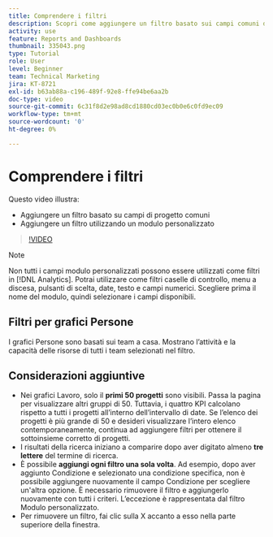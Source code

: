```yaml
---
title: Comprendere i filtri
description: Scopri come aggiungere un filtro basato sui campi comuni dei progetti e come aggiungere un filtro utilizzando un modulo personalizzato, il tutto in [!UICONTROL Analisi avanzata].
activity: use
feature: Reports and Dashboards
thumbnail: 335043.png
type: Tutorial
role: User
level: Beginner
team: Technical Marketing
jira: KT-8721
exl-id: b63ab88a-c196-489f-92e8-ffe94be6aa2b
doc-type: video
source-git-commit: 6c31f8d2e98ad8cd1880cd03ec0b0e6c0fd9ec09
workflow-type: tm+mt
source-wordcount: '0'
ht-degree: 0%

---
```


# Comprendere i filtri

Questo video illustra:

* Aggiungere un filtro basato su campi di progetto comuni
* Aggiungere un filtro utilizzando un modulo personalizzato

>[!VIDEO](https://video.tv.adobe.com/v/335043/?quality=12&learn=on)

>[!NOTE]
>
>Non tutti i campi modulo personalizzati possono essere utilizzati come filtri in [!DNL Analytics]. Potrai utilizzare come filtri caselle di controllo, menu a discesa, pulsanti di scelta, date, testo e campi numerici. Scegliere prima il nome del modulo, quindi selezionare i campi disponibili.

## Filtri per grafici Persone

I grafici Persone sono basati sui team a casa. Mostrano l’attività e la capacità delle risorse di tutti i team selezionati nel filtro.

## Considerazioni aggiuntive

* Nei grafici Lavoro, solo il **primi 50 progetti** sono visibili. Passa la pagina per visualizzare altri gruppi di 50. Tuttavia, i quattro KPI calcolano rispetto a tutti i progetti all’interno dell’intervallo di date. Se l’elenco dei progetti è più grande di 50 e desideri visualizzare l’intero elenco contemporaneamente, continua ad aggiungere filtri per ottenere il sottoinsieme corretto di progetti.
* I risultati della ricerca iniziano a comparire dopo aver digitato almeno **tre lettere** del termine di ricerca.
* È possibile **aggiungi ogni filtro una sola volta**. Ad esempio, dopo aver aggiunto Condizione e selezionato una condizione specifica, non è possibile aggiungere nuovamente il campo Condizione per scegliere un&#39;altra opzione. È necessario rimuovere il filtro e aggiungerlo nuovamente con tutti i criteri. L’eccezione è rappresentata dal filtro Modulo personalizzato.
* Per rimuovere un filtro, fai clic sulla X accanto a esso nella parte superiore della finestra.
